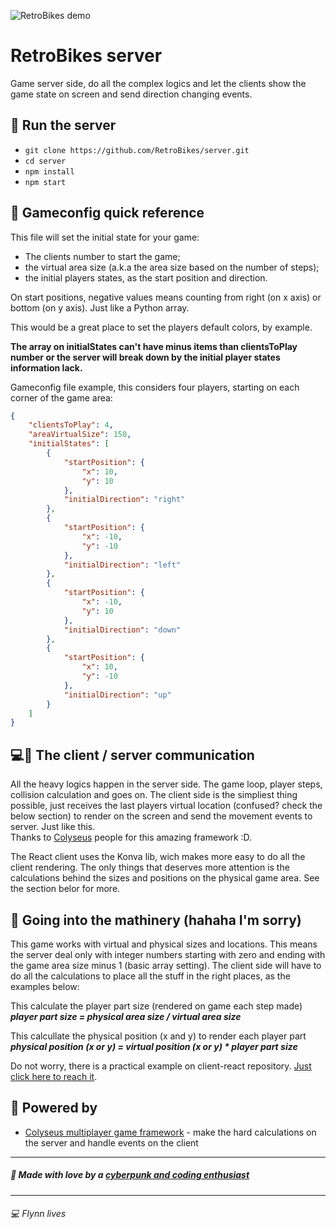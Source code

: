 ![RetroBikes demo](https://avatars3.githubusercontent.com/u/54962401?s=150)
# RetroBikes server
Game server side, do all the complex logics and let the clients show the game state on screen and send direction changing events.

## 🏃 Run the server
 * `git clone https://github.com/RetroBikes/server.git`
 * `cd server`
 * `npm install`
 * `npm start`

## 📄 Gameconfig quick reference
This file will set the initial state for your game:
   * The clients number to start the game;
   * the virtual area size (a.k.a the area size based on the number of steps);
   * the initial players states, as the start position and direction.

On start positions, negative values means counting from right (on x axis) or bottom (on y axis). Just like a Python array.

This would be a great place to set the players default colors, by example.

__The array on initialStates can't have minus items than clientsToPlay number or the server will break down by the initial player states information lack.__

Gameconfig file example, this considers four players, starting on each corner of the game area:
```json
{
    "clientsToPlay": 4,
    "areaVirtualSize": 150,
    "initialStates": [
        {
            "startPosition": {
                "x": 10,
                "y": 10
            },
            "initialDirection": "right"
        },
        {
            "startPosition": {
                "x": -10,
                "y": -10
            },
            "initialDirection": "left"
        },
        {
            "startPosition": {
                "x": -10,
                "y": 10
            },
            "initialDirection": "down"
        },
        {
            "startPosition": {
                "x": 10,
                "y": -10
            },
            "initialDirection": "up"
        }
    ]
}
```

## 💻📲 The client / server communication
All the heavy logics happen in the server side. The game loop, player steps, collision calculation and goes on. The client side is the simpliest thing possible, just receives the last players virtual location (confused? check the below section) to render on the screen and send the movement events to server. Just like this.  
Thanks to [Colyseus](https://colyseus.io/) people for this amazing framework :D.

The React client uses the Konva lib, wich makes more easy to do all the client rendering. The only things that deserves more attention is the calculations behind the sizes and positions on the physical game area. See the section belor for more.

## 🧮 Going into the mathinery (hahaha I'm sorry)
This game works with virtual and physical sizes and locations. This means the server deal only with integer numbers starting with zero and ending with the game area size minus 1 (basic array setting). The client side will have to do all the calculations to place all the stuff in the right places, as the examples below:

This calculate the player part size (rendered on game each step made)  
*__player part size = physical area size / virtual area size__*

This calcullate the physical position (x and y) to render each player part  
*__physical position (x or y) = virtual position (x or y) * player part size__*

Do not worry, there is a practical example on client-react repository. [Just click here to reach it](https://github.com/RetroBikes/client-react).

## 🔌 Powered by
 * [Colyseus multiplayer game framework](https://colyseus.io/) - make the hard calculations on the server and handle events on the client

----------------

##### 💜 Made with love by a [cyberpunk and coding enthusiast](https://github.com/VictorHugoBatista)

----------------

###### 	💻 Flynn lives